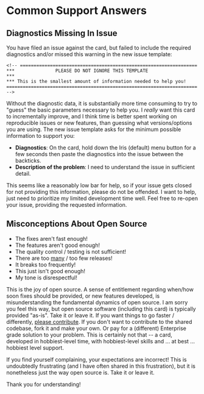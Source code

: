 # Common Support Answers

## Diagnostics Missing In Issue

You have filed an issue against the card, but failed to include the required
diagnostics and/or missed this warning in the new issue template:

```
<!-- =================================================================
***               PLEASE DO NOT IGNORE THIS TEMPLATE
***
*** This is the smallest amount of information needed to help you!
====================================================================== -->
```

Without the diagnostic data, it is substantially more time consuming to try to
"guess" the basic parameters necessary to help you. I _really_ want this card to
incrementally improve, and I think time is better spent working on reproducible
issues or new features, than guessing what versions/options you are using. The
new issue template asks for the minimum possible information to support you:

- **Diagnostics**: On the card, hold down the Iris (default) menu button for a
  few seconds then paste the diagnostics into the issue between the backticks.
- **Description of the problem**: I need to understand the issue in sufficient
  detail.

This seems like a reasonably low bar for help, so if your issue gets closed for
not providing this information, please do not be offended. I want to help, just
need to prioritize my limited development time well. Feel free to re-open your
issue, providing the requested information.

## Misconceptions About Open Source

- The fixes aren't fast enough!
- The features aren't good enough!
- The quality control / testing is not sufficient!
- There are too [many](./troubleshooting.md?id=too-many-releases) / too few releases!
- It breaks too frequently!
- This just isn't good enough!
- My tone is disrespectful!

This is the joy of open source. A sense of entitlement regarding when/how soon
fixes should be provided, or new features developed, is misunderstanding the
fundamental dynamics of open source. I am sorry you feel this way, but open
source software (including this card) is typically provided "as-is". Take it or
leave it. If you want things to go faster / differently, [please
contribute](https://github.com/dermotduffy/advanced-camera-card/issues/1248). If
you don't want to contribute to the shared codebase, fork it and make your own.
Or pay for a (different) Enterprise grade solution to your problem. This is
certainly not that -- a card, developed in hobbiest-level time, with
hobbiest-level skills and ... at best ... hobbiest level support.

If you find yourself complaining, your expectations are incorrect! This is
undoubtedly frustrating (and I have often shared in this frustration), but it is
nonetheless just the way open source is. Take it or leave it.

Thank you for understanding!
